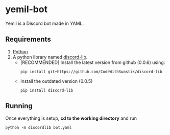 # yemil-bot

Yemil is a Discord bot made in YAML.

## Requirements
1. [Python](https://python.org)
2. A python library named [discord-lib](https://github.com/CodeWithSwastik/discord-lib).
   - [RECOMMENDED] Install the latest version from github (0.0.6) using:
     ```
     pip install git+https://github.com/CodeWithSwastik/discord-lib
     ```
   - Install the outdated version (0.0.5)
     ```
     pip install discord-lib
     ```

## Running

Once everything is setup, **cd to the working directory** and run
```
python -m discordlib bot.yaml
```
